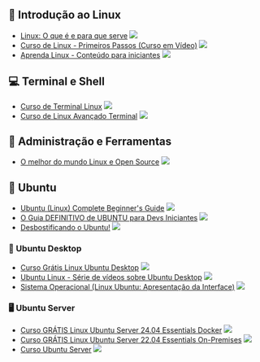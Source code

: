 ## 🐧 Introdução ao Linux

* [Linux: O que é e para que serve](https://www.youtube.com/watch?v=1qYRPEdHuxs) ![](https://geps.dev/progress/0)
* [Curso de Linux - Primeiros Passos (Curso em Vídeo)](https://www.youtube.com/playlist?list=PLHz_AreHm4dlIXleu20uwPWFOSswqLYbV) ![](https://geps.dev/progress/0)
* [Aprenda Linux - Conteúdo para iniciantes](https://www.youtube.com/playlist?list=PLZsjaJhVZaxX9xCXhZDJnhFcIL4ncLjVj) ![](https://geps.dev/progress/0)

## 💻 Terminal e Shell

* [Curso de Terminal Linux](https://www.youtube.com/playlist?list=PLbV6TI03ZWYXXwbP2TNTbviUaFh6YqqVt) ![](https://geps.dev/progress/0)
* [Curso de Linux Avançado Terminal](https://www.youtube.com/playlist?list=PLGw1E40BSQnRZufbzjGVzkH-O8SngPymp) ![](https://geps.dev/progress/0)

## 🧰 Administração e Ferramentas

* [O melhor do mundo Linux e Open Source](https://www.youtube.com/playlist?list=PLZsjaJhVZaxVQB-WYWr0RQhOKN1hPYj84) ![](https://geps.dev/progress/0)

## 🐧 Ubuntu

* [Ubuntu (Linux) Complete Beginner's Guide](https://www.youtube.com/playlist?list=PLrW4kXWyzgoJgN3Ebo3LGoyJvNZiDMWi9) ![](https://geps.dev/progress/0)
* [O Guia DEFINITIVO de UBUNTU para Devs Iniciantes](https://www.youtube.com/watch?v=epiyExCyb2s) ![](https://geps.dev/progress/0)
* [Desbostificando o Ubuntu!](https://www.youtube.com/watch?v=psOrRNt8jKw) ![](https://geps.dev/progress/0)

### 📀 Ubuntu Desktop

* [Curso Grátis Linux Ubuntu Desktop](https://www.youtube.com/playlist?list=PLozhsZB1lLUMHaZmvczDWugUv9ldzX37u) ![](https://geps.dev/progress/0)
* [Ubuntu Linux - Série de vídeos sobre Ubuntu Desktop](https://www.youtube.com/playlist?list=PLucm8g_ezqNqh_9TMx-ST1pTEXSbgJlTy) ![](https://geps.dev/progress/0)
* [Sistema Operacional (Linux Ubuntu: Apresentação da Interface)](https://www.youtube.com/playlist?list=PLWJVgHJ6b_aE6cUwZg66ljsxyRFRAhdxN) ![](https://geps.dev/progress/0)

### 🖥️ Ubuntu Server

* [Curso GRÁTIS Linux Ubuntu Server 24.04 Essentials Docker](https://www.youtube.com/playlist?list=PLozhsZB1lLUNHEBmdLiUKBAU6zp6CLPd1) ![](https://geps.dev/progress/0)
* [Curso GRÁTIS Linux Ubuntu Server 22.04 Essentials On-Premises](https://www.youtube.com/playlist?list=PLozhsZB1lLUM1-yu4qP9RZxoejgIfCxdI) ![](https://geps.dev/progress/0)
* [Curso Ubuntu Server](https://www.youtube.com/playlist?list=PLIrDyMrQwEdEqou-lD_S_C8Qc8zZQxok_) ![](https://geps.dev/progress/0)

